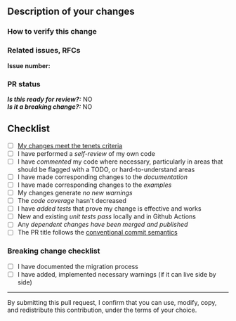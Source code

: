 <!--- 1. Make sure you follow our Contributing Guidelines: https://github.com/awslabs/aws-lambda-powertools-typescript/blob/main/CONTRIBUTING.md -->
<!--- 2. Please follow the template, and do not remove any section in the template. If something is not applicable leave it empty, but leave it in the PR. -->

## Description of your changes

<!--- Include here a summary of the change. -->

<!--- Please include also relevant motivation and context. -->

<!--- List any dependencies that are required for this change. -->

<!--- If this PR is part of a sequence of related PRs or TODOs, list the high level TODO items. -->

### How to verify this change

<!--- Add any applicable config, projects, screenshots or other resources -->
<!--- that can help us verify your changes. -->

<!--- Examples: -->
<!--- Screenshots, cloud configuration, anything helping us evaluate better. -->

### Related issues, RFCs

<!--- Add here the number (i.e. #42) to the Github Issue or RFC that is related to this PR. -->
<!--- If no issue is present the PR might get blocked and not be reviewed. -->
**Issue number:** 

### PR status

***Is this ready for review?:*** NO  
***Is it a breaking change?:*** NO

## Checklist

- [ ] [My changes meet the tenets criteria](https://awslabs.github.io/aws-lambda-powertools-typescript/#tenets)
- [ ] I have performed a *self-review* of my own code
- [ ] I have *commented* my code where necessary, particularly in areas that should be flagged with a TODO, or hard-to-understand areas
- [ ] I have made corresponding changes to the *documentation*
- [ ] I have made corresponding changes to the *examples*
- [ ] My changes generate *no new warnings*
- [ ] The *code coverage* hasn't decreased
- [ ] I have *added tests* that prove my change is effective and works
- [ ] New and existing *unit tests pass* locally and in Github Actions
- [ ] Any *dependent changes have been merged and published*
- [ ] The PR title follows the [conventional commit semantics](https://github.com/awslabs/aws-lambda-powertools-typescript/blob/main/.github/semantic.yml#L2)

### Breaking change checklist

- [ ] I have documented the migration process
- [ ] I have added, implemented necessary warnings (if it can live side by side)

---

By submitting this pull request, I confirm that you can use, modify, copy, and redistribute this contribution, under the terms of your choice.
